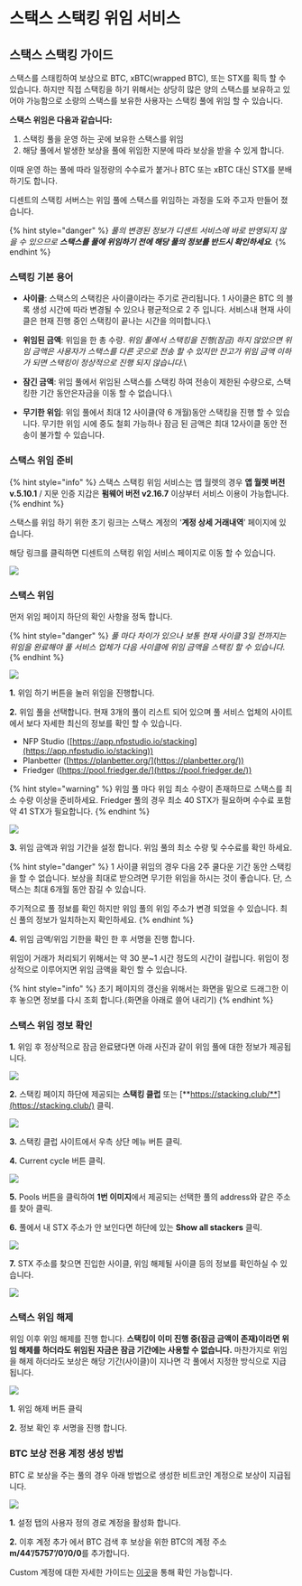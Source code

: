 # 스택스 스택킹 위임 서비스

## **스택스 스택킹 가이드**&#x20;

스택스를 스태킹하여 보상으로 BTC, xBTC(wrapped BTC), 또는 STX를 획득 할 수 있습니다. 하지만 직접 스택킹을 하기 위해서는 상당히 많은 양의 스택스를 보유하고 있어야 가능함으로 소량의 스택스를 보유한 사용자는 스택킹 풀에 위임 할 수 있습니다.

**스택스 위임은 다음과 같습니다:**    &#x20;

1. 스택킹 풀을 운영 하는 곳에 보유한 스택스를 위임
2. 해당 풀에서 발생한 보상을 풀에 위임한 지분에 따라 보상을 받을 수 있게 합니다.

이때 운영 하는 풀에 따라 일정량의 수수료가 붙거나 BTC 또는 xBTC 대신 STX를 분배하기도 합니다.

디센트의 스택킹 서버스는 위임 풀에 스택스를 위임하는 과정을 도와 주고자 만들어 졌습니다.

{% hint style="danger" %}
_풀의 변경된 정보가 디센트 서비스에 바로 반영되지 않을 수 있으므로 **스택스를 풀에 위임하기 전에 해당 풀의 정보를 반드시 확인하세요**._
{% endhint %}

### **스택킹 기본 용어**&#x20;

* **사이클**: 스택스의 스택킹은 사이클이라는 주기로 관리됩니다. 1 사이클은 BTC 의 블록 생성 시간에 따라 변경될 수 있으나 평균적으로 2 주 입니다. 서비스내 현재 사이클은 현재 진행 중인 스택킹이 끝나는 시간을 의미합니다.\

* **위임된 금액**: 위임을 한 총 수량. _위임 풀에서 스택킹을 진행(잠금) 하지 않았으면 위임 금액은 사용자가 스택스를 다른 곳으로 전송 할 수 있지만 잔고가 위임 금액 이하가 되면 스택킹이 정상적으로 진행 되지 않습니다._\

* **잠긴 금액**: 위임 풀에서 위임된 스택스를 스택킹 하여 전송이 제한된 수량으로, 스택킹한 기간 동안은자금을 이동 할 수 없습니다.\

* **무기한 위임**: 위임 풀에서 최대 12 사이클(약 6 개월)동안 스택킹을 진행 할 수 있습니다. 무기한 위임 시에 중도 철회 가능하나 잠금 된 금액은 최대 12사이클 동안 전송이 불가할 수 있습니다.

### **스택스 위임 준비**

{% hint style="info" %}
스택스 스택킹 위임 서비스는 앱 월렛의 경우 **앱 월렛 버전 v.5.10.1** / 지문 인증 지갑은 **펌웨어 버전 v2.16.7** 이상부터 서비스 이용이 가능합니다.
{% endhint %}

스택스를 위임 하기 위한 초기 링크는 스택스 계정의 ‘**계정 상세 거래내역**’ 페이지에 있습니다.

해당 링크를 클릭하면 디센트의 스택킹 위임 서비스 페이지로 이동 할 수 있습니다.

![](<../.gitbook/assets/01 (1).jpg>)

### **스택스 위임**

먼저 위임 페이지 하단의 확인 사항을 정독 합니다.

{% hint style="danger" %}
_풀 마다 차이가 있으나 보통 현재 사이클 3일 전까지는 위임을 완료해야 풀 서비스 업체가 다음 사이클에 위임 금액을 스택킹 할 수 있습니다._
{% endhint %}

![](../.gitbook/assets/STXKR08.png)

**1.** 위임 하기 버튼을 눌러 위임을 진행합니다.

**2.** 위임 풀을 선택합니다. 현재 3개의 풀이 리스트 되어 있으며 풀 서비스 업체의 사이트에서 보다 자세한 최신의 정보를 확인 할 수 있습니다.

* NFP Studio ([https://app.nfpstudio.io/stacking](https://app.nfpstudio.io/stacking))
* Planbetter ([https://planbetter.org/](https://planbetter.org/))
* Friedger ([https://pool.friedger.de/](https://pool.friedger.de/))

{% hint style="warning" %}
위임 풀 마다 위임 최소 수량이 존재하므로 스택스를 최소 수량 이상을 준비하세요. Friedger 풀의 경우 최소 40 STX가 필요하며 수수료 포함 약 41 STX가 필요합니다.
{% endhint %}

![](../.gitbook/assets/STXKR04.png)

**3.** 위임 금액과 위임 기간을 설정 합니다. 위임 풀의 최소 수량 및 수수료를 확인 하세요.

{% hint style="danger" %}
1 사이클 위임의 경우 다음 2주 쿨다운 기간 동안 스택킹을 할 수 없습니다. 보상을 최대로 받으려면 무기한 위임을 하시는 것이 좋습니다. 단, 스택스는 최대 6개월 동안 잠길 수 있습니다.



주기적으로 풀 정보를 확인 하지만 위임 풀의 위임 주소가 변경 되었을 수 있습니다. 최신 풀의 정보가 일치하는지 확인하세요.
{% endhint %}

**4.** 위임 금액/위임 기한을 확인 한 후 서명을 진행 합니다.

위임이 거래가 처리되기 위해서는 약 30 분\~1 시간 정도의 시간이 걸립니다. 위임이 정상적으로 이루어지면 위임 금액을 확인 할 수 있습니다.

{% hint style="info" %}
초기 페이지의 갱신을 위해서는 화면을 밑으로 드래그한 이후 놓으면 정보를 다시 조회 합니다.(화면을 아래로 쓸어 내리기)
{% endhint %}

### 스택스 위임 정보 확인

**1.** 위임 후 정상적으로 잠금 완료됐다면 아래 사진과 같이 위임 풀에 대한 정보가 제공됩니다.

![](<../.gitbook/assets/한1 (2).png>)

**2.** 스택킹 페이지 하단에 제공되는 **스택킹 클럽** 또는 [**https://stacking.club/**](https://stacking.club/) 클릭.

![](../.gitbook/assets/한2.png)

**3.** 스택킹 클럽 사이트에서 우측 상단 메뉴 버튼 클릭.

**4.** Current cycle 버튼 클릭.

![](../.gitbook/assets/34.png)

**5.** Pools 버튼을 클릭하여 **1번 이미지**에서 제공되는 선택한 풀의 address와 같은 주소를 찾아 클릭.

**6.** 풀에서 내 STX 주소가 안 보인다면 하단에 있는 **Show all stackers** 클릭.

![](../.gitbook/assets/56.png)

**7.** STX 주소를 찾으면 진입한 사이클, 위임 해제될 사이클 등의 정보를 확인하실 수 있습니다.

![](<../.gitbook/assets/7 (5).png>)

### **스택스 위임 해제**

위임 이후 위임 해제를 진행 합니다. **스택킹이 이미 진행 중(잠금 금액이 존재)이라면 위임 해제를 하더라도 위임된 자금은 잠금 기간에는 사용할 수 없습니다.** 마찬가지로 위임을 해제 하더라도 보상은 해당 기간(사이클)이 지나면 각 풀에서 지정한 방식으로 지급됩니다.

![](../.gitbook/assets/STXKR05.png)

**1.** 위임 해제 버튼 클릭

**2.** 정보 확인 후 서명을 진행 합니다.

### **BTC 보상 전용 계정 생성 방법**

BTC 로 보상을 주는 풀의 경우 아래 방법으로 생성한 비트코인 계정으로 보상이 지급됩니다.

![](<../.gitbook/assets/02 (1).jpg>)

**1.** 설정 탭의 사용자 정의 경로 계정을 활성화 합니다.

**2.** 이후 계정 추가 에서 BTC 검색 후 보상을 위한 BTC의 계정 주소 **m/44’/5757’/0’/0/0**를 추가합니다.

Custom 계정에 대한 자세한 가이드는 [이곳](https://userguide.dcentwallet.com/v/kr/mobile-app/create-account/btc)을 통해 확인 가능합니다.
